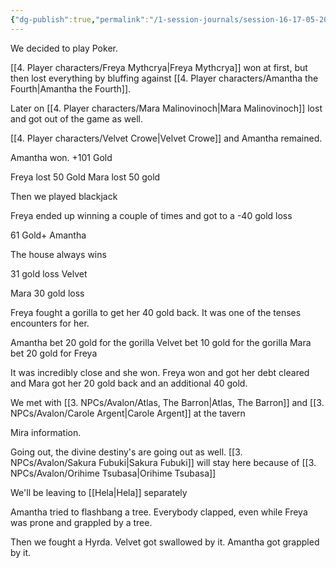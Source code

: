 ```yaml
---
{"dg-publish":true,"permalink":"/1-session-journals/session-16-17-05-2025/"}
---
```


We decided to play Poker.

[[4. Player characters/Freya Mythcrya\|Freya Mythcrya]] won at first, but then lost everything by bluffing against [[4. Player characters/Amantha the Fourth\|Amantha the Fourth]]. 

Later on [[4. Player characters/Mara Malinovinoch\|Mara Malinovinoch]] lost and got out of the game as well.

[[4. Player characters/Velvet Crowe\|Velvet Crowe]] and Amantha remained.

Amantha won. +101 Gold

Freya lost 50 Gold
Mara lost 50 gold

Then we played blackjack

Freya ended up winning a couple of times and got to a -40 gold loss

61 Gold+ Amantha

The house always wins

31 gold loss Velvet

Mara 30 gold loss

Freya fought a gorilla to get her 40 gold back. It was one of the tenses encounters for her.

Amantha bet 20 gold for the gorilla
Velvet bet 10 gold for the gorilla
Mara bet 20 gold for Freya

It was incredibly close and she won.
Freya won and got her debt cleared and Mara got her 20 gold back and an additional 40 gold.

We met with [[3. NPCs/Avalon/Atlas, The Barron\|Atlas, The Barron]] and [[3. NPCs/Avalon/Carole Argent\|Carole Argent]] at the tavern

Mira information.

Going out, the divine destiny's are going out as well. [[3. NPCs/Avalon/Sakura Fubuki\|Sakura Fubuki]] will stay here because of [[3. NPCs/Avalon/Orihime Tsubasa\|Orihime Tsubasa]]

We'll be leaving to [[Hela\|Hela]] separately 

Amantha tried to flashbang a tree. Everybody clapped, even while Freya was prone and grappled by a tree.

Then we fought a Hyrda.
Velvet got swallowed by it. Amantha got grappled by it.